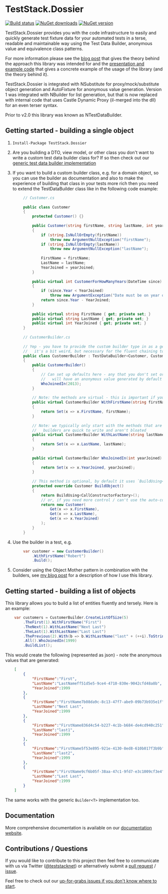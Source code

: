 # TestStack.Dossier

[![Build status](https://ci.appveyor.com/api/projects/status/h8d3xulha7ecwb6m/branch/master?svg=true)](https://ci.appveyor.com/project/MRCollective/nhibernate-sqlazure)
[![NuGet downloads](https://img.shields.io/nuget/dt/TestStack.Dossier.svg)](https://www.nuget.org/packages/TestStack.Dossier) 
[![NuGet version](https://img.shields.io/nuget/vpre/TestStack.Dossier.svg)](https://www.nuget.org/packages/TestStack.Dossier)

TestStack.Dossier provides you with the code infrastructure to easily and quickly generate test fixture data for your automated tests in a terse, readable and maintainable way using the Test Data Builder, anonymous value and equivalence class patterns.

For more information please see the [blog post](http://robdmoore.id.au/blog/2013/05/26/test-data-generation-the-right-way-object-mother-test-data-builders-nsubstitute-nbuilder) that gives the theory behind the approach this library was intended for and the [presentation and example code](https://github.com/robdmoore/TestFixtureDataGenerationPresentation) that gives a concrete example of the usage of the library (and the theory behind it).

TestStack.Dossier is integrated with NSubstitute for proxy/mock/substitute object generation and AutoFixture for anonymous value generation. Version 1 was integrated with NBuilder for list generation, but that is now replaced with internal code that uses Castle Dynamic Proxy (il-merged into the dll) for an even terser syntax.

Prior to v2.0 this library was known as NTestDataBuilder.

## Getting started - building a single object

1. `Install-Package TestStack.Dossier`

2. Are you building a DTO, view model, or other class you don't want to write a custom
    test data builder class for? If so then check out our [generic test data builder implementation](http://dossier.teststack.net/v1.0/docs/create-object-without-requiring-custom-builder-cla)

3. If you want to build a custom builder class, e.g. for a domain object, so you can use the builder
    as documentation and also to make the experience of building that class in your tests more rich
    then you need to extend the TestDataBuilder class like in the following code example:
```csharp
        // Customer.cs
        
        public class Customer
        {
            protected Customer() {}
        
            public Customer(string firstName, string lastName, int yearJoined)
            {
                if (string.IsNullOrEmpty(firstName))
                    throw new ArgumentNullException("firstName");
                if (string.IsNullOrEmpty(lastName))
                    throw new ArgumentNullException("lastName");
        
                FirstName = firstName;
                LastName = lastName;
                YearJoined = yearJoined;
            }
        
            public virtual int CustomerForHowManyYears(DateTime since)
            {
                if (since.Year < YearJoined)
                    throw new ArgumentException("Date must be on year or after year that customer joined.", "since");
                return since.Year - YearJoined;
            }
        
            public virtual string FirstName { get; private set; }
            public virtual string LastName { get; private set; }
            public virtual int YearJoined { get; private set; }
        }
        
        // CustomerBuilder.cs
        
        // Yep - you have to provide the custom builder type in as a generic type argument
        //   it's a bit weird, but necessary for the fluent chaining to work from the base class
        public class CustomerBuilder : TestDataBuilder<Customer, CustomerBuilder>
        {
            public CustomerBuilder()
            {
                // Can set up defaults here - any that you don't set or subsequently override
                //   will have an anonymous value generated by default
                WhoJoinedIn(2013);
            }
        
            // Note: the methods are virtual - this is important if you want to build lists (as per below)
            public virtual CustomerBuilder WithFirstName(string firstName)
            {
                return Set(x => x.FirstName, firstName);
            }
        
            // Note: we typically only start with the methods that are strictly needed so the
            //   builders are quick to write and aren't bloated 
            public virtual CustomerBuilder WithLastName(string lastName)
            {
                return Set(x => x.LastName, lastName);
            }
        
            public virtual CustomerBuilder WhoJoinedIn(int yearJoined)
            {
                return Set(x => x.YearJoined, yearJoined);
            }
        
            // This method is optional, by default it uses `BuildUsing<PublicPropertySettersFactory>()`
            protected override Customer BuildObject()
            {
                return BuildUsing<CallConstructorFactory>();
                // or, if you need more control / can't use the auto-construction assumptions
                return new Customer(
                    Get(x => x.FirstName),
                    Get(x => x.LastName),
                    Get(x => x.YearJoined)
                );
            }
        }
```
4. Use the builder in a test, e.g.
```csharp
		var customer = new CustomerBuilder()
			.WithFirstName("Robert")
			.Build();
```
5. Consider using the Object Mother pattern in combination with the builders, see [my blog post](http://robdmoore.id.au/blog/2013/05/26/test-data-generation-the-right-way-object-mother-test-data-builders-nsubstitute-nbuilder/) for a description of how I use this library.

## Getting started - building a list of objects

This library allows you to build a list of entities fluently and tersely. Here is an example:
```csharp
    var customers = CustomerBuilder.CreateListOfSize(5)
        .TheFirst(1).WithFirstName("First")
        .TheNext(1).WithLastName("Next Last")
        .TheLast(1).WithLastName("Last Last")
        .ThePrevious(2).With(b => b.WithLastName("last" + (++i).ToString()))
        .All().WhoJoinedIn(1999)
        .BuildList();
```
This would create the following (represented as json) - note the anonymous values that are generated:
```json
	[
	    {
	        "FirstName":"First",
	        "LastName":"LastNameff51d5e5-9ce4-4710-830e-9042cfd48a8b",
	        "YearJoined":1999
	    },
	    {
	        "FirstName":"FirstName7b08da9c-8c13-47f7-abe9-09b73b935e1f",
	        "LastName":"Next Last",
	        "YearJoined":1999
	    },
	    {
	        "FirstName":"FirstName836d4c54-b227-4c1b-b684-de4cd940c251",
	        "LastName":"last1",
	        "YearJoined":1999
	    },
	    {
	        "FirstName":"FirstName5f53e895-921e-4130-8ed8-610b017f3b9b",
	        "LastName":"last2",
	        "YearJoined":1999
	    },
	    {
	        "FirstName":"FirstName9cf6b05f-38aa-47c1-9fd7-e3c1009cf3e4",
	        "LastName":"Last Last",
	        "YearJoined":1999
	    }
	]
```

The same works with the generic `Builder<T>` implementation too.

## Documentation

More comprehensive documentation is available on our [documentation website](http://dossier.teststack.net/).

## Contributions / Questions

If you would like to contribute to this project then feel free to communicate with us via Twitter ([@teststacknet](https://twitter.com/teststacknet)) or alternatively submit a [pull request](https://github.com/TestStack/TestStack.Dossier/compare/) / [issue](https://github.com/TestStack/TestStack.Dossier/issues/new).

Feel free to check out our [up-for-grabs issues if you don't know where to start](https://github.com/TestStack/TestStack.Dossier/labels/up-for-grabs).
